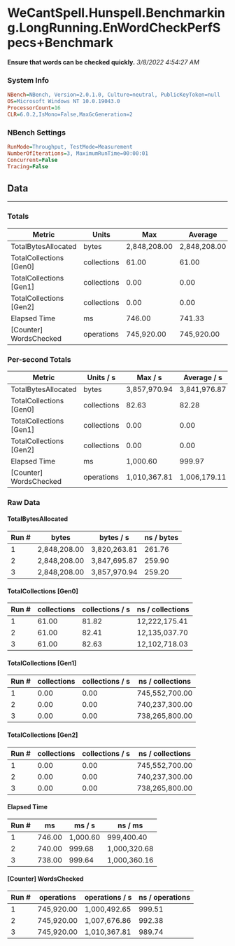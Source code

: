 ﻿# WeCantSpell.Hunspell.Benchmarking.LongRunning.EnWordCheckPerfSpecs+Benchmark
__Ensure that words can be checked quickly.__
_3/8/2022 4:54:27 AM_
### System Info
```ini
NBench=NBench, Version=2.0.1.0, Culture=neutral, PublicKeyToken=null
OS=Microsoft Windows NT 10.0.19043.0
ProcessorCount=16
CLR=6.0.2,IsMono=False,MaxGcGeneration=2
```

### NBench Settings
```ini
RunMode=Throughput, TestMode=Measurement
NumberOfIterations=3, MaximumRunTime=00:00:01
Concurrent=False
Tracing=False
```

## Data
-------------------

### Totals
|          Metric |           Units |             Max |         Average |             Min |          StdDev |
|---------------- |---------------- |---------------- |---------------- |---------------- |---------------- |
|TotalBytesAllocated |           bytes |    2,848,208.00 |    2,848,208.00 |    2,848,208.00 |            0.00 |
|TotalCollections [Gen0] |     collections |           61.00 |           61.00 |           61.00 |            0.00 |
|TotalCollections [Gen1] |     collections |            0.00 |            0.00 |            0.00 |            0.00 |
|TotalCollections [Gen2] |     collections |            0.00 |            0.00 |            0.00 |            0.00 |
|    Elapsed Time |              ms |          746.00 |          741.33 |          738.00 |            4.16 |
|[Counter] WordsChecked |      operations |      745,920.00 |      745,920.00 |      745,920.00 |            0.00 |

### Per-second Totals
|          Metric |       Units / s |         Max / s |     Average / s |         Min / s |      StdDev / s |
|---------------- |---------------- |---------------- |---------------- |---------------- |---------------- |
|TotalBytesAllocated |           bytes |    3,857,970.94 |    3,841,976.87 |    3,820,263.81 |       19,493.25 |
|TotalCollections [Gen0] |     collections |           82.63 |           82.28 |           81.82 |            0.42 |
|TotalCollections [Gen1] |     collections |            0.00 |            0.00 |            0.00 |            0.00 |
|TotalCollections [Gen2] |     collections |            0.00 |            0.00 |            0.00 |            0.00 |
|    Elapsed Time |              ms |        1,000.60 |          999.97 |          999.64 |            0.54 |
|[Counter] WordsChecked |      operations |    1,010,367.81 |    1,006,179.11 |    1,000,492.65 |        5,105.11 |

### Raw Data
#### TotalBytesAllocated
|           Run # |           bytes |       bytes / s |      ns / bytes |
|---------------- |---------------- |---------------- |---------------- |
|               1 |    2,848,208.00 |    3,820,263.81 |          261.76 |
|               2 |    2,848,208.00 |    3,847,695.87 |          259.90 |
|               3 |    2,848,208.00 |    3,857,970.94 |          259.20 |

#### TotalCollections [Gen0]
|           Run # |     collections | collections / s |ns / collections |
|---------------- |---------------- |---------------- |---------------- |
|               1 |           61.00 |           81.82 |   12,222,175.41 |
|               2 |           61.00 |           82.41 |   12,135,037.70 |
|               3 |           61.00 |           82.63 |   12,102,718.03 |

#### TotalCollections [Gen1]
|           Run # |     collections | collections / s |ns / collections |
|---------------- |---------------- |---------------- |---------------- |
|               1 |            0.00 |            0.00 |  745,552,700.00 |
|               2 |            0.00 |            0.00 |  740,237,300.00 |
|               3 |            0.00 |            0.00 |  738,265,800.00 |

#### TotalCollections [Gen2]
|           Run # |     collections | collections / s |ns / collections |
|---------------- |---------------- |---------------- |---------------- |
|               1 |            0.00 |            0.00 |  745,552,700.00 |
|               2 |            0.00 |            0.00 |  740,237,300.00 |
|               3 |            0.00 |            0.00 |  738,265,800.00 |

#### Elapsed Time
|           Run # |              ms |          ms / s |         ns / ms |
|---------------- |---------------- |---------------- |---------------- |
|               1 |          746.00 |        1,000.60 |      999,400.40 |
|               2 |          740.00 |          999.68 |    1,000,320.68 |
|               3 |          738.00 |          999.64 |    1,000,360.16 |

#### [Counter] WordsChecked
|           Run # |      operations |  operations / s | ns / operations |
|---------------- |---------------- |---------------- |---------------- |
|               1 |      745,920.00 |    1,000,492.65 |          999.51 |
|               2 |      745,920.00 |    1,007,676.86 |          992.38 |
|               3 |      745,920.00 |    1,010,367.81 |          989.74 |


